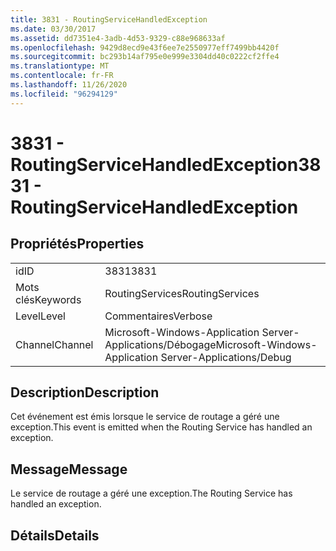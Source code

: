 ```yaml
---
title: 3831 - RoutingServiceHandledException
ms.date: 03/30/2017
ms.assetid: dd7351e4-3adb-4d53-9329-c88e968633af
ms.openlocfilehash: 9429d8ecd9e43f6ee7e2550977eff7499bb4420f
ms.sourcegitcommit: bc293b14af795e0e999e3304dd40c0222cf2ffe4
ms.translationtype: MT
ms.contentlocale: fr-FR
ms.lasthandoff: 11/26/2020
ms.locfileid: "96294129"
---
```

# <a name="3831---routingservicehandledexception"></a><span data-ttu-id="09b23-102">3831 - RoutingServiceHandledException</span><span class="sxs-lookup"><span data-stu-id="09b23-102">3831 - RoutingServiceHandledException</span></span>

## <a name="properties"></a><span data-ttu-id="09b23-103">Propriétés</span><span class="sxs-lookup"><span data-stu-id="09b23-103">Properties</span></span>  
  
|||  
|-|-|  
|<span data-ttu-id="09b23-104">id</span><span class="sxs-lookup"><span data-stu-id="09b23-104">ID</span></span>|<span data-ttu-id="09b23-105">3831</span><span class="sxs-lookup"><span data-stu-id="09b23-105">3831</span></span>|  
|<span data-ttu-id="09b23-106">Mots clés</span><span class="sxs-lookup"><span data-stu-id="09b23-106">Keywords</span></span>|<span data-ttu-id="09b23-107">RoutingServices</span><span class="sxs-lookup"><span data-stu-id="09b23-107">RoutingServices</span></span>|  
|<span data-ttu-id="09b23-108">Level</span><span class="sxs-lookup"><span data-stu-id="09b23-108">Level</span></span>|<span data-ttu-id="09b23-109">Commentaires</span><span class="sxs-lookup"><span data-stu-id="09b23-109">Verbose</span></span>|  
|<span data-ttu-id="09b23-110">Channel</span><span class="sxs-lookup"><span data-stu-id="09b23-110">Channel</span></span>|<span data-ttu-id="09b23-111">Microsoft-Windows-Application Server-Applications/Débogage</span><span class="sxs-lookup"><span data-stu-id="09b23-111">Microsoft-Windows-Application Server-Applications/Debug</span></span>|  
  
## <a name="description"></a><span data-ttu-id="09b23-112">Description</span><span class="sxs-lookup"><span data-stu-id="09b23-112">Description</span></span>  

 <span data-ttu-id="09b23-113">Cet événement est émis lorsque le service de routage a géré une exception.</span><span class="sxs-lookup"><span data-stu-id="09b23-113">This event is emitted when the Routing Service has handled an exception.</span></span>  
  
## <a name="message"></a><span data-ttu-id="09b23-114">Message</span><span class="sxs-lookup"><span data-stu-id="09b23-114">Message</span></span>  

 <span data-ttu-id="09b23-115">Le service de routage a géré une exception.</span><span class="sxs-lookup"><span data-stu-id="09b23-115">The Routing Service has handled an exception.</span></span>  
  
## <a name="details"></a><span data-ttu-id="09b23-116">Détails</span><span class="sxs-lookup"><span data-stu-id="09b23-116">Details</span></span>
